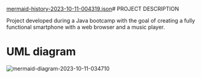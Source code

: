 [mermaid-history-2023-10-11-004319.json](https://github.com/ArtNicke/java_project_iphone7/files/12864548/mermaid-history-2023-10-11-004319.json)# PROJECT DESCRIPTION

Project developed during a Java bootcamp with the goal of creating a fully functional smartphone with a web browser and a music player.

# UML diagram


![mermaid-diagram-2023-10-11-034710](https://github.com/ArtNicke/java_project_iphone7/assets/134013548/8a7323e6-f526-4128-b8ae-aad811fdab44)

